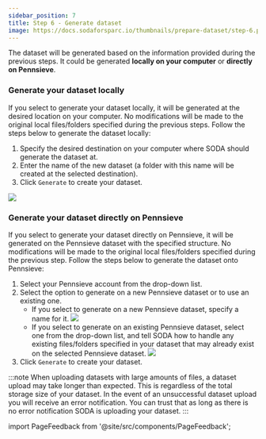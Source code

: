 ```yaml
---
sidebar_position: 7
title: Step 6 - Generate dataset
image: https://docs.sodaforsparc.io/thumbnails/prepare-dataset/step-6.png
---
```


The dataset will be generated based on the information provided during the previous steps. It could be generated **locally on your computer** or **directly on Pennsieve**.

### Generate your dataset locally

If you select to generate your dataset locally, it will be generated at the desired location on your computer. No modifications will be made to the original local files/folders specified during the previous steps. Follow the steps below to generate the dataset locally:

1. Specify the desired destination on your computer where SODA should generate the dataset at.
2. Enter the name of the new dataset (a folder with this name will be created at the selected destination).
3. Click `Generate` to create your dataset.

![](https://github.com/fairdataihub/SODA-for-SPARC/blob/main/docs/documentation/Organize-dataset/generate-1.gif?raw=true)

### Generate your dataset directly on Pennsieve

If you select to generate your dataset directly on Pennsieve, it will be generated on the Pennsieve dataset with the specified structure. No modifications will be made to the original local files/folders specified during the previous step. Follow the steps below to generate the dataset onto Pennsieve:

1. Select your Pennsieve account from the drop-down list.
2. Select the option to generate on a new Pennsieve dataset or to use an existing one.
   - If you select to generate on a new Pennsieve dataset, specify a name for it.
     ![](https://github.com/fairdataihub/SODA-for-SPARC/blob/main/docs/documentation/Organize-dataset/generate-21.gif?raw=true)
   - If you select to generate on an existing Pennsieve dataset, select one from the drop-down list, and tell SODA how to handle any existing files/folders specified in your dataset that may already exist on the selected Pennsieve dataset.
     ![](https://github.com/fairdataihub/SODA-for-SPARC/blob/main/docs/documentation/Organize-dataset/generate-3.gif?raw=true)
3. Click `Generate` to create your dataset.

:::note
When uploading datasets with large amounts of files, a dataset upload may take longer than expected. This is regardless of the total storage size of your dataset. In the event of an unsuccessful dataset upload you will receive an error notification. You can trust that as long as there is no error notification SODA is uploading your dataset.
:::

import PageFeedback from '@site/src/components/PageFeedback';

<PageFeedback />
